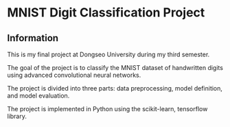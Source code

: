 # MNIST Digit Classification Project

## Information

This is my final project at Dongseo University during my third semester.

The goal of the project is to classify the MNIST dataset of handwritten digits using advanced convolutional neural networks.

The project is divided into three parts: data preprocessing, model definition, and model evaluation.

The project is implemented in Python using the scikit-learn, tensorflow library.
